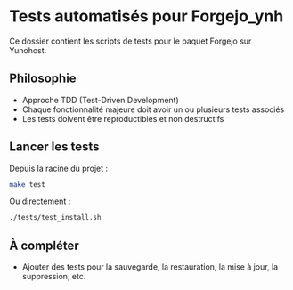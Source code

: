 # Tests automatisés pour Forgejo_ynh

Ce dossier contient les scripts de tests pour le paquet Forgejo sur Yunohost.

## Philosophie
- Approche TDD (Test-Driven Development)
- Chaque fonctionnalité majeure doit avoir un ou plusieurs tests associés
- Les tests doivent être reproductibles et non destructifs

## Lancer les tests

Depuis la racine du projet :

```bash
make test
```

Ou directement :

```bash
./tests/test_install.sh
```

## À compléter
- Ajouter des tests pour la sauvegarde, la restauration, la mise à jour, la suppression, etc. 